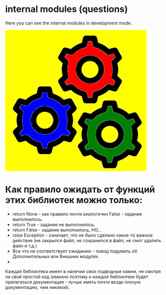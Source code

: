 # internal modules (questions)

Here you can see the internal modules in development mode.

![questions.png](logo_internal.png)

# Как правило ожидать от функций этих библиотек можно только:
- return None - как правило почти аналогичен False - задание
выполнилось.
- return True - задание не выполнилось.
- return False - задание выполнилось, НО...
- raise Exception - означает, что не было сделано какое-то важное
действие (не закрылся файл, не сохранился в файл, не смог удалить файл
и т.д.)
- Все что не соответствует ожиданию - повод подумать об Дополнительных
или Внешних модулях.
- 
Каждая библиотека имеет в наличии свои подводные камни, не смотря на
свой простой код (именно поэтому к каждой библиотеке будет прилагаться
документация - лучше иметь почти везде плохую документацию, чем
никакой).
